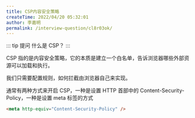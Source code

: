```yaml
---
title: CSP内容安全策略
createTime: 2022/04/20 05:32:01
author: 李嘉明
permalink: /interview-question/cl8r03ok/
---
```


::: tip 提问
什么是 CSP？
:::

CSP 指的是内容安全策略，它的本质是建立一个白名单，告诉浏览器哪些外部资源可以加载和执行。

我们只需要配置规则，如何拦截由浏览器自己来实现。

通常有两种方式来开启 CSP，一种是设置 HTTP 首部中的 Content-Security-Policy，一种是设置 meta 标签的方式

```html
<meta http-equiv="Content-Security-Policy" />
```
